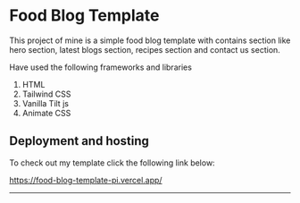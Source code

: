 # Food Blog Template

This project of mine is a simple food blog template with contains section like hero section, latest blogs section, recipes section and contact us section.

Have used the following frameworks and libraries 

1. HTML
2. Tailwind CSS
3. Vanilla Tilt js
4. Animate CSS


## Deployment and hosting

To check out my template click the following link below:


https://food-blog-template-pi.vercel.app/


----------------------------------------------------


